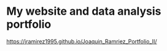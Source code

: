 # My website and data analysis portfolio

 https://jramirez1995.github.io/Joaquin_Ramriez_Portfolio_II/
